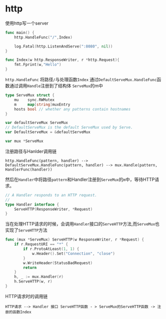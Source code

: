 # http

使用http写一个server
```go
func main() {
	http.HandleFunc("/",Index)

	log.Fatal(http.ListenAndServe(":8080", nil))
}

func Index(w http.ResponseWriter, r *http.Request){
	fmt.Fprint(w,"Hello")
}
```

`http.HandleFunc` 将路径`/`与处理函数`Index` 通过`DefaultServeMux.HandleFunc`函数通过调用`Handle`注册到了结构体 `ServeMux`的m中  


```go
type ServeMux struct {
	mu    sync.RWMutex
	m     map[string]muxEntry
	hosts bool // whether any patterns contain hostnames
}
```

```go
var defaultServeMux ServeMux
// DefaultServeMux is the default ServeMux used by Serve.
var DefaultServeMux = &defaultServeMux

var mux *ServeMux
```

注册路径与Hanlder调用链  
```
http.HandleFunc(pattern, handler) --> DefaultServeMux.HandleFunc(pattern, handler) --> mux.Handle(pattern, HandlerFunc(handler))   
```
然后在`Handler`中将路径`pattern`和Handler注册到`ServeMux`的`m`中，等待HTTP请求。


```go
// A Handler responds to an HTTP request.
//
type Handler interface {
	ServeHTTP(ResponseWriter, *Request)
}
```
当在处理HTTP请求的时候，会调用`Handler`接口的`ServeHTTP`方法,而`ServeMux`也实现了`ServeHTTP`方法
```go
func (mux *ServeMux) ServeHTTP(w ResponseWriter, r *Request) {
	if r.RequestURI == "*" {
		if r.ProtoAtLeast(1, 1) {
			w.Header().Set("Connection", "close")
		}
		w.WriteHeader(StatusBadRequest)
		return
	}
	h, _ := mux.Handler(r)
	h.ServeHTTP(w, r)
}
```
HTTP请求时的调用链
```
HTTP请求 --> Handler 接口 ServeHTTP函数 - > ServeMux的ServeHTTP函数 -> 注册的函数Index
```